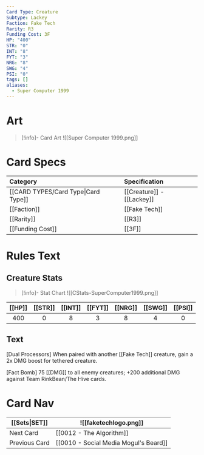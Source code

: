 ```yaml
---
Card Type: Creature
Subtype: Lackey
Faction: Fake Tech
Rarity: R3
Funding Cost: 3F
HP: "400"
STR: "0"
INT: "8"
FYT: "3"
NRG: "8"
SWG: "4"
PSI: "0"
tags: []
aliases:
  - Super Computer 1999
---
```

# Art

> [!info]- Card Art
> ![[Super Computer 1999.png]]

# Card Specs

| Category | Specification| 
| :--- | :--- |
| [[CARD TYPES/Card Type\|Card Type]] | [[Creature]] - [[Lackey]] |  
| [[Faction]] | [[Fake Tech]] |  
| [[Rarity]] | [[R3]] |  
| [[Funding Cost]] | [[3F]] |  

# Rules Text  

## Creature Stats

> [!info]- Stat Chart
> ![[CStats-SuperComputer1999.png]]

| [[HP]] | [[STR]] | [[INT]] | [[FYT]] | [[NRG]] | [[SWG]] | [[PSI]] |
|:------:|:-------:|:-------:|:-------:|:-------:|:-------:|:-------:|
|  400   |    0    |    8    |    3    |    8    |    4    |    0    | 

## Text

[Dual Processors] When paired with another [[Fake Tech]] creature, gain a 2x DMG boost for tethered creature.  

[Fact Bomb] 75 [[DMG]] to all enemy creatures; +200 additional DMG against Team RinkBean/The Hive cards.  

# Card Nav

| [[Sets\|SET]]           | ![[faketechlogo.png]]          |
| ------------- | ------------------------------ |
| Next Card     | [[0012 - The Algorithm]] |
| Previous Card | [[0010 - Social Media Mogul's Beard]]         |




